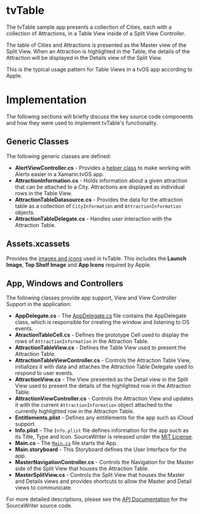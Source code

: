 # tvTable

The tvTable sample app presents a collection of Cities, each with a collection of Attractions, in a Table View inside of a Split View Controller.

The table of Cities and Attractions is presented as the Master view of the Split View. When an Attraction is highlighted in the Table, the details of the Attraction will be displayed in the Details view of the Split View.

This is the typical usage pattern for Table Views in a tvOS app according to Apple.

# Implementation

The following sections will briefly discuss the key source code components and how they were used to implement tvTable's functionality.

## Generic Classes

The following generic classes are defined:

* **AlertViewController.cs** - Provides a [helper class](https://developer.xamarin.com/guides/ios/tvos/user-interface/alerts/#Alert_View_Controller_Helper_Class) to make working with Alerts easier in a Xamarin.tvOS app.
* **AttractionInformation.cs** - Holds information about a given attraction that can be attached to a City. Attractions are displayed as individual rows in the Table View.
* **AttractionTableDatasource.cs** - Provides the data for the attraction table as a collection of `CityInformation` and `AttractionInformation` objects.
* **AttractionTableDelegate.cs** - Handles user interaction with the Attraction Table.


## Assets.xcassets

Provides the [images and icons](https://developer.xamarin.com/guides/ios/tvos/application-fundamentals/icons-images/) used in tvTable. This includes the **Launch Image**, **Top Shelf Image** and **App Icons** required by Apple.

## App, Windows and Controllers

The following classes provide app support, View and View Controller Support in the application:

* **AppDelegate.cs** - The [AppDelegate.cs](https://developer.xamarin.com/guides/ios/tvos/getting-started/hello-tvos/#AppDelegate.cs) file contains the AppDelegate class, which is responsible for creating the window and listening to OS events.
* **AtractionTableCell.cs** - Defines the prototype Cell used to display the rows of `AttractionInformation` in the Attraction Table.
* **AttractionTableView.cs** - Defines the Table View used to present the Attraction Table.
* **AttractionTableViewController.cs** - Controls the Attraction Table View, initializes it with data and attaches the Attraction Table Delegate used to respond to user events.
* **AttractionView.cs** - The View presented as the Detail view in the Split View used to present the details of the highlighted row in the Attraction Table.
* **AttractionViewController.cs** - Controls the Attraction View and updates it with the current `AttractionInformation` object attached to the currently highlighted row in the Attraction Table.
* **Entitlements.plist** - Defines any entitlements for the app such as iCloud support.
* **Info.plist** - The `Info.plist` file defines information for the app such as its Title, Type and Icon.
SourceWriter is released under the [MIT License](#License).
* **Main.cs** - The [`Main.cs`](https://developer.xamarin.com/guides/ios/tvos/getting-started/hello-tvos/#Main.cs) file starts the App.
* **Main.storyboard** - This Storyboard defines the User Interface for the app. 
* **MasterNavigationController.cs** - Controls the Navigation for the Master side of the Split View that houses the Attraction Table.
* **MasterSplitView.cs** - Controls the Split View that houses the Master and Details views and provides shortcuts to allow the Master and Detail views to communicate.

For more detailed descriptions, please see the [API Documentation](html/index.html) for the SourceWriter source code.